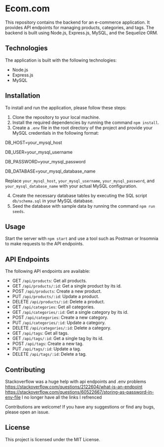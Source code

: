 # Ecom.com 

This repository contains the backend for an e-commerce application. It provides API endpoints for managing products, categories, and tags. The backend is built using Node.js, Express.js, MySQL, and the Sequelize ORM.

## Technologies

The application is built with the following technologies:

- Node.js
- Express.js
- MySQL

## Installation

To install and run the application, please follow these steps:

1. Clone the repository to your local machine.
2. Install the required dependencies by running the command `npm install`.
3. Create a `.env` file in the root directory of the project and provide your MySQL credentials in the following format:

DB_HOST=your_mysql_host

DB_USER=your_mysql_username

DB_PASSWORD=your_mysql_password

DB_DATABASE=your_mysql_database_name

Replace `your_mysql_host`, `your_mysql_username`, `your_mysql_password`, and `your_mysql_database_name` with your actual MySQL configuration.

4. Create the necessary database tables by executing the SQL script `db/schema.sql` in your MySQL database.
5. Seed the database with sample data by running the command `npm run seeds`.

## Usage

Start the server with `npm start` and use a tool such as Postman or Insomnia to make requests to the API endpoints.

## API Endpoints

The following API endpoints are available:

- GET `/api/products`: Get all products.
- GET `/api/products/:id`: Get a single product by its id.
- POST `/api/products`: Create a new product.
- PUT `/api/products/:id`: Update a product.
- DELETE `/api/products/:id`: Delete a product.
- GET `/api/categories`: Get all categories.
- GET `/api/categories/:id`: Get a single category by its id.
- POST `/api/categories`: Create a new category.
- PUT `/api/categories/:id`: Update a category.
- DELETE `/api/categories/:id`: Delete a category.
- GET `/api/tags`: Get all tags.
- GET `/api/tags/:id`: Get a single tag by its id.
- POST `/api/tags`: Create a new tag.
- PUT `/api/tags/:id`: Update a tag.
- DELETE `/api/tags/:id`: Delete a tag.

## Contributing
Stackoverflow was a huge help with api endpoints and .env problems
https://stackoverflow.com/questions/2122604/what-is-an-endpoint
https://stackoverflow.com/questions/60522667/storing-as-password-in-env-file
I no longer have all the links I refrenced

Contributions are welcome! If you have any suggestions or find any bugs, please open an issue.

## License

This project is licensed under the MIT License.
